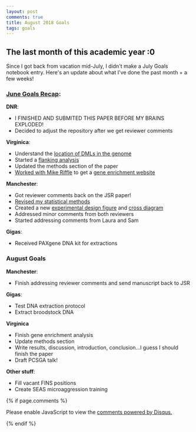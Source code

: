 ```yaml
---
layout: post
comments: true
title: August 2018 Goals
tags: goals
---
```


## The last month of this academic year :0

Since I got back from vacation mid-July, I didn't make a July Goals notebook entry. Here's an update about what I've done the past month + a few weeks!

### [June Goals Recap](https://yaaminiv.github.io/June-2018-Goals/):

 **DNR**:

- I FINISHED AND SUBMITED THIS PAPER BEFORE MY BRAINS EXPLODED!
- Decided to adjust the repository after we get reviewer comments

**Virginica**:

- Understand the [location of DMLs in the genome](https://yaaminiv.github.io/DML-Analysis/)
- Started a [flanking analysis](https://yaaminiv.github.io/DML-Analysis-Part4/)
- Updated the methods section of the paper
- [Worked with Mike Riffle](https://yaaminiv.github.io/DML-Analysis-Part5/) to get a [gene enrichment website](https://meta.yeastrc.org/compgo_yaamini_oyster/pages/goAnalysisForm.jsp)

**Manchester**:

- Got reviewer comments back on the JSR paper!
- [Revised my statistical methods](https://yaaminiv.github.io/Mixed-Effect-Models-Part2/)
- Created a new [experimental design figure](https://raw.githubusercontent.com/RobertsLab/paper-gigas-early-gametogenic-exposure/master/images/Experimental-design/2018-07-31-Experimental-Design-Figure1.jpg) and [cross diagram](https://raw.githubusercontent.com/RobertsLab/paper-gigas-early-gametogenic-exposure/master/images/Experimental-design/2018-07-31-Experimental-Design-Figure2.jpg)
- Addressed minor comments from both reviewers
- Started addressing comments from Laura and Sam

**Gigas**:

- Received PAXgene DNA kit for extractions

### August Goals

**Manchester**:

- Finish addressing reviewer comments and send manuscript back to JSR

**Gigas**:

- Test DNA extraction protocol
- Extract broodstock DNA

**Virginica**

- Finish gene enrichment analysis
- Update methods section
- Write results, discussion, introduction, conclusion...I guess I should finish the paper
- Draft PCSGA talk!

**Other stuff**:

- Fill vacant FINS positions
- Create SEAS microaggression training

{% if page.comments %}

<div id="disqus_thread"></div>
<script>

/**
*  RECOMMENDED CONFIGURATION VARIABLES: EDIT AND UNCOMMENT THE SECTION BELOW TO INSERT DYNAMIC VALUES FROM YOUR PLATFORM OR CMS.
*  LEARN WHY DEFINING THESE VARIABLES IS IMPORTANT: https://disqus.com/admin/universalcode/#configuration-variables*/
/*
var disqus_config = function () {
this.page.url = PAGE_URL;  // Replace PAGE_URL with your page's canonical URL variable
this.page.identifier = PAGE_IDENTIFIER; // Replace PAGE_IDENTIFIER with your page's unique identifier variable
};
*/
(function() { // DON'T EDIT BELOW THIS LINE
var d = document, s = d.createElement('script');
s.src = 'https://the-responsible-grad-student.disqus.com/embed.js';
s.setAttribute('data-timestamp', +new Date());
(d.head || d.body).appendChild(s);
})();
</script>
<noscript>Please enable JavaScript to view the <a href="https://disqus.com/?ref_noscript">comments powered by Disqus.</a></noscript>

{% endif %}

<script id="dsq-count-scr" src="//the-responsible-grad-student.disqus.com/count.js" async></script>

